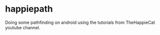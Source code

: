 # happiepath
Doing some pathfinding on android using the tutorials from TheHappieCat youtube channel.
